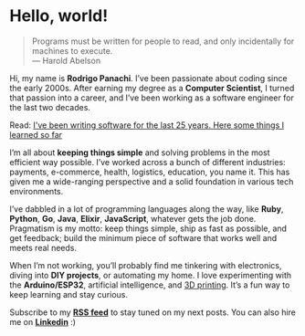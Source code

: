 # Hello, world!

> Programs must be written for people to read, and only incidentally for machines to execute. <br/>
> ―  Harold Abelson

Hi, my name is <b>Rodrigo Panachi</b>. I’ve been passionate about coding since the early 2000s. After earning my degree as a <b>Computer Scientist</b>, I turned that passion into a career, and I’ve been working as a software engineer for the last two decades.

Read: [I've been writing software for the last 25 years. Here some things I learned so far](https://blog.rpanachi.com/after-25-years-writing-software-here-some-things-learned-so-far)

I’m all about <b>keeping things simple</b> and solving problems in the most efficient way possible. I’ve worked across a bunch of different industries: payments, e-commerce, health, logistics, education, you name it. This has given me a wide-ranging perspective and a solid foundation in various tech environments.

I’ve dabbled in a lot of programming languages along the way, like <b>Ruby</b>, <b>Python</b>, <b>Go</b>, <b>Java</b>, <b>Elixir</b>, <b>JavaScript</b>, whatever gets the job done. Pragmatism is my motto: keep things simple, ship as fast as possible, and get feedback; build the minimum piece of software that works well and meets real needs.

When I’m not working, you’ll probably find me tinkering with electronics, diving into <b>DIY projects</b>, or automating my home. I love experimenting with the <b>Arduino/ESP32</b>, artificial intelligence, and [3D printing]({{site.links.printables}}). It’s a fun way to keep learning and stay curious.

Subscribe to my <b>[RSS feed](https://feeds.feedburner.com/rpanachi)</b> to stay tuned on my next posts. You can also hire me on <b>[Linkedin](https://linkedin.com/in/rpanachi)</b> :)
